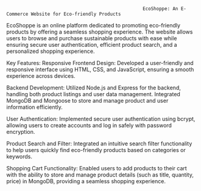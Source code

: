                                                       EcoShoppe: An E-Commerce Website for Eco-friendly Products
EcoShoppe is an online platform dedicated to promoting eco-friendly products by offering a seamless shopping experience. The website allows users to browse and purchase sustainable products with ease while ensuring secure user authentication, efficient product search, and a personalized shopping experience.

Key Features:
Responsive Frontend Design: Developed a user-friendly and responsive interface using HTML, CSS, and JavaScript, ensuring a smooth experience across devices.

Backend Development: Utilized Node.js and Express for the backend, handling both product listings and user data management. Integrated MongoDB and Mongoose to store and manage product and user information efficiently.

User Authentication: Implemented secure user authentication using bcrypt, allowing users to create accounts and log in safely with password encryption.

Product Search and Filter: Integrated an intuitive search filter functionality to help users quickly find eco-friendly products based on categories or keywords.

Shopping Cart Functionality: Enabled users to add products to their cart with the ability to store and manage product details (such as title, quantity, price) in MongoDB, providing a seamless shopping experience.
